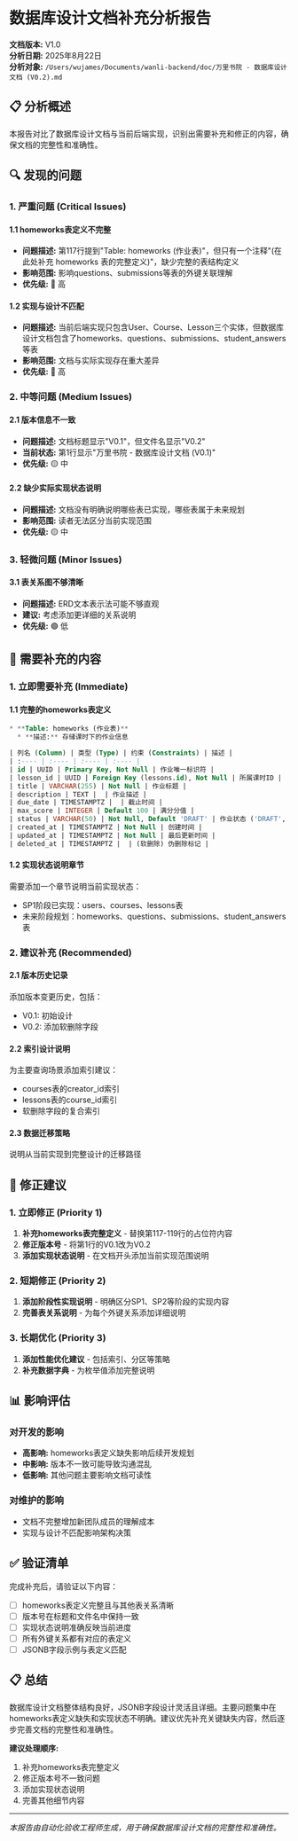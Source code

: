 # 数据库设计文档补充分析报告

**文档版本:** V1.0  
**分析日期:** 2025年8月22日  
**分析对象:** `/Users/wujames/Documents/wanli-backend/doc/万里书院 - 数据库设计文档 (V0.2).md`

## 📋 分析概述

本报告对比了数据库设计文档与当前后端实现，识别出需要补充和修正的内容，确保文档的完整性和准确性。

## 🔍 发现的问题

### 1. 严重问题 (Critical Issues)

#### 1.1 homeworks表定义不完整
- **问题描述:** 第117行提到"Table: homeworks (作业表)"，但只有一个注释"(在此处补充 homeworks 表的完整定义)"，缺少完整的表结构定义
- **影响范围:** 影响questions、submissions等表的外键关联理解
- **优先级:** 🔴 高

#### 1.2 实现与设计不匹配
- **问题描述:** 当前后端实现只包含User、Course、Lesson三个实体，但数据库设计文档包含了homeworks、questions、submissions、student_answers等表
- **影响范围:** 文档与实际实现存在重大差异
- **优先级:** 🔴 高

### 2. 中等问题 (Medium Issues)

#### 2.1 版本信息不一致
- **问题描述:** 文档标题显示"V0.1"，但文件名显示"V0.2"
- **当前状态:** 第1行显示"万里书院 - 数据库设计文档 (V0.1)"
- **优先级:** 🟡 中

#### 2.2 缺少实际实现状态说明
- **问题描述:** 文档没有明确说明哪些表已实现，哪些表属于未来规划
- **影响范围:** 读者无法区分当前实现范围
- **优先级:** 🟡 中

### 3. 轻微问题 (Minor Issues)

#### 3.1 表关系图不够清晰
- **问题描述:** ERD文本表示法可能不够直观
- **建议:** 考虑添加更详细的关系说明
- **优先级:** 🟢 低

## 📝 需要补充的内容

### 1. 立即需要补充 (Immediate)

#### 1.1 完整的homeworks表定义
```sql
* **Table: homeworks (作业表)**
  * **描述:** 存储课时下的作业信息

| 列名 (Column) | 类型 (Type) | 约束 (Constraints) | 描述 |
| :---- | :---- | :---- | :---- |
| id | UUID | Primary Key, Not Null | 作业唯一标识符 |
| lesson_id | UUID | Foreign Key (lessons.id), Not Null | 所属课时ID |
| title | VARCHAR(255) | Not Null | 作业标题 |
| description | TEXT |  | 作业描述 |
| due_date | TIMESTAMPTZ |  | 截止时间 |
| max_score | INTEGER | Default 100 | 满分分值 |
| status | VARCHAR(50) | Not Null, Default 'DRAFT' | 作业状态 ('DRAFT', 'PUBLISHED', 'CLOSED') |
| created_at | TIMESTAMPTZ | Not Null | 创建时间 |
| updated_at | TIMESTAMPTZ | Not Null | 最后更新时间 |
| deleted_at | TIMESTAMPTZ |  | (软删除) 伪删除标记 |
```

#### 1.2 实现状态说明章节
需要添加一个章节说明当前实现状态：
- SP1阶段已实现：users、courses、lessons表
- 未来阶段规划：homeworks、questions、submissions、student_answers表

### 2. 建议补充 (Recommended)

#### 2.1 版本历史记录
添加版本变更历史，包括：
- V0.1: 初始设计
- V0.2: 添加软删除字段

#### 2.2 索引设计说明
为主要查询场景添加索引建议：
- courses表的creator_id索引
- lessons表的course_id索引
- 软删除字段的复合索引

#### 2.3 数据迁移策略
说明从当前实现到完整设计的迁移路径

## 🎯 修正建议

### 1. 立即修正 (Priority 1)
1. **补充homeworks表完整定义** - 替换第117-119行的占位符内容
2. **修正版本号** - 将第1行的V0.1改为V0.2
3. **添加实现状态说明** - 在文档开头添加当前实现范围说明

### 2. 短期修正 (Priority 2)
1. **添加阶段性实现说明** - 明确区分SP1、SP2等阶段的实现内容
2. **完善表关系说明** - 为每个外键关系添加详细说明

### 3. 长期优化 (Priority 3)
1. **添加性能优化建议** - 包括索引、分区等策略
2. **补充数据字典** - 为枚举值添加完整说明

## 📊 影响评估

### 对开发的影响
- **高影响:** homeworks表定义缺失影响后续开发规划
- **中影响:** 版本不一致可能导致沟通混乱
- **低影响:** 其他问题主要影响文档可读性

### 对维护的影响
- 文档不完整增加新团队成员的理解成本
- 实现与设计不匹配影响架构决策

## ✅ 验证清单

完成补充后，请验证以下内容：
- [ ] homeworks表定义完整且与其他表关系清晰
- [ ] 版本号在标题和文件名中保持一致
- [ ] 实现状态说明准确反映当前进度
- [ ] 所有外键关系都有对应的表定义
- [ ] JSONB字段示例与表定义匹配

## 📋 总结

数据库设计文档整体结构良好，JSONB字段设计灵活且详细。主要问题集中在homeworks表定义缺失和实现状态不明确。建议优先补充关键缺失内容，然后逐步完善文档的完整性和准确性。

**建议处理顺序:**
1. 补充homeworks表完整定义
2. 修正版本号不一致问题  
3. 添加实现状态说明
4. 完善其他细节内容

---
*本报告由自动化验收工程师生成，用于确保数据库设计文档的完整性和准确性。*